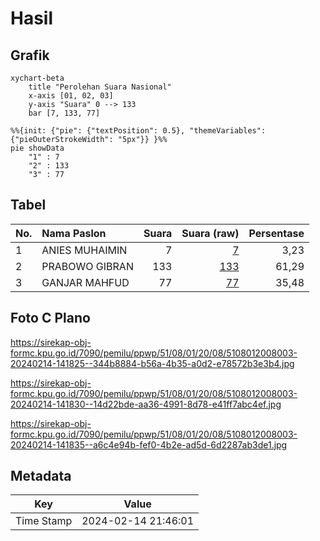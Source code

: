 # Hasil

## Grafik

```mermaid
xychart-beta
    title "Perolehan Suara Nasional"
    x-axis [01, 02, 03]
    y-axis "Suara" 0 --> 133
    bar [7, 133, 77]
```

```mermaid
%%{init: {"pie": {"textPosition": 0.5}, "themeVariables": {"pieOuterStrokeWidth": "5px"}} }%%
pie showData
    "1" : 7
    "2" : 133
    "3" : 77
```

## Tabel

| No. | Nama Paslon    | Suara | Suara (raw) | Persentase |
|:--- |:-------------- | -----:| -----------:| ----------:|
| 1   | ANIES MUHAIMIN | 7     | [7][p-1]    | 3,23       |
| 2   | PRABOWO GIBRAN | 133   | [133][p-2]  | 61,29      |
| 3   | GANJAR MAHFUD  | 77    | [77][p-3]   | 35,48      |


[p-1]: https://github.com/gigit-pemilu/pemilu-2024/blob/main/pilpres/hitung-suara/sub/51-bali/sub/08-buleleng/sub/01-gerokgak/sub/2008-sanggalangit/sub/003-tps/sub/paslon-1.txt
[p-2]: https://github.com/gigit-pemilu/pemilu-2024/blob/main/pilpres/hitung-suara/sub/51-bali/sub/08-buleleng/sub/01-gerokgak/sub/2008-sanggalangit/sub/003-tps/sub/paslon-2.txt
[p-3]: https://github.com/gigit-pemilu/pemilu-2024/blob/main/pilpres/hitung-suara/sub/51-bali/sub/08-buleleng/sub/01-gerokgak/sub/2008-sanggalangit/sub/003-tps/sub/paslon-3.txt

## Foto C Plano

https://sirekap-obj-formc.kpu.go.id/7090/pemilu/ppwp/51/08/01/20/08/5108012008003-20240214-141825--344b8884-b56a-4b35-a0d2-e78572b3e3b4.jpg

https://sirekap-obj-formc.kpu.go.id/7090/pemilu/ppwp/51/08/01/20/08/5108012008003-20240214-141830--14d22bde-aa36-4991-8d78-e41ff7abc4ef.jpg

https://sirekap-obj-formc.kpu.go.id/7090/pemilu/ppwp/51/08/01/20/08/5108012008003-20240214-141835--a6c4e94b-fef0-4b2e-ad5d-6d2287ab3de1.jpg


## Metadata

| Key        | Value               |
| ---------- | ------------------- |
| Time Stamp | 2024-02-14 21:46:01 |



